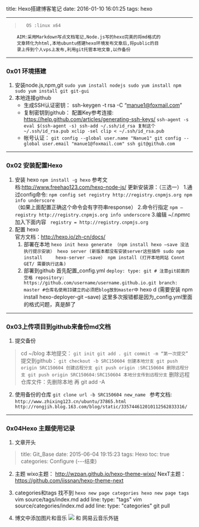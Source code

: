 title: Hexo搭建博客笔记
date: 2016-01-10 16:01:25
tags: hexo

---
>       OS :linux x64
        AIM:采用Markdown写点文档笔记,Node.js写的hexo完美的将md格式的
        文章转化为html,本地ubuntu搭建hexo环境发布文章后,将public的目
        录上传到个人vps上发布,利用git托管本地文章,以作备份

<!-- more -->
***
### 0x01 环境搭建
1. 安装node.js,npm,git
      `sudo yum install nodejs
       sudo yum install npm
       sudo yum install git git-gui`
2. 本地连接github
    + 生成SSH认证密钥： ssh-keygen -t rsa -C “manue1@foxmail.com”
    + 复制密钥到github：
      配置Key参考连接:
      https://help.github.com/articles/generating-ssh-keys/
      `ssh-agent -s
      eval $(ssh-agent -s)
      ssh-add ~/.ssh/id_rsa
      复制这个 ~/.ssh/id_rsa.pub
      xclip -sel clip < ~/.ssh/id_rsa.pub`
    + 帐号认证：
    `git config --global user.name "Nanue1"
     git config --global user.email "manue1@foxmail.com"
     ssh git@github.com`

***
### 0x02 安装配置Hexo
1. 安装 hexo
  	`npm install -g hexo`
       参考文档:http://www.freehao123.com/hexo-node-js/
        更新安装源：（三选一）
        1.通过config命令:
       `npm config set registry http://registry.cnpmjs.org
        npm info underscore`  
        （如果上面配置正确这个命令会有字符串response）
        2.命令行指定
        `npm –registry http://registry.cnpmjs.org info underscore`
        3.编辑 ~/.npmrc 加入下面内容
        ` registry = http://registry.cnpmjs.org`
2.  配置 hexo    
    官方文档：http://hexo.io/zh-cn/docs/
    1) 部署在本地
    `hexo init
    hexo generate （npm install hexo –save 没法执行提示安装）
    hexo server (新版本都没有安装server这些插件 sudo npm install     hexo-server –save）
    npm install (打开本地网站 Connt GET/ 需要执行这条)`
    2) 部署到github
    首先配置_config.yml
`deploy:
type: git # 注意git前面的空格
repository: https://github.com/username/username.github.io.git
branch: master #仓库名使用ID建立的必须把blog放到master中`
hexo d (需要安装 npm install hexo-deployer-git –save)
这里多次报错都是因为_config.yml里面的格式问题，真是醉了
***
### 0x03上传项目到github来备份md文档
1. 提交备份
>cd ~/blog
本地提交：
`git init
git add .
git commit -m “第一次提交”`
提交到github：
`git checkout -b SRC150604 创建本地分支
git push origin SRC150604 创建远程分支
git push origin :SRC150604 删除远程分支
git push origin SRC150604:SRC150604 本地分支传到远程分支`
删除远程仓库文件：先删除本地 再 git add -A
2. 使用备份的仓库
    `git clone url -b SRC150604 new_name `
  参考文档:
    `http://www.zhixing123.cn/ubuntu/37865.html
    http://rongjih.blog.163.com/blog/static/335744612010112562833316/`

***
### 0x04Hexo 主题使用记录
1. 文章开头
>title: Git_Base
date: 2015-06-04 19:15:23
tags: Hexo
toc: true
categories: Configure  (---结束)

2. 主题
wixo主题： http://wzpan.github.io/hexo-theme-wixo/
NexT主题： https://github.com/iissnan/hexo-theme-next

3. categories和tags 找不到
   `hexo new page categories
    hexo new page tags`
  vim source/tags/index.md 
   add line: type: "tags"
  vim source/categories/index.md
  add line: type: "categories" 
  git pull
4. 博文中添加图片和音乐
   ![](七牛连接) 和 网易云音乐外链

